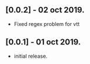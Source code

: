 ## [0.0.2] - 02 oct 2019.

* Fixed regex problem for vtt

## [0.0.1] - 01 oct 2019.

* initial release.
